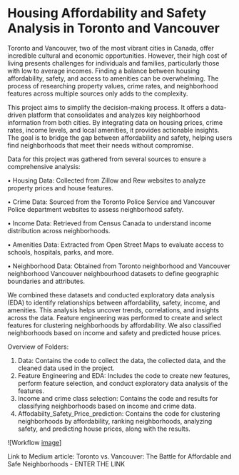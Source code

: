 # Housing Affordability and Safety Analysis in Toronto and Vancouver
Toronto and Vancouver, two of the most vibrant cities in Canada, offer incredible cultural and economic opportunities. However, their high cost of living presents challenges for individuals and families, particularly those with low to average incomes. Finding a balance between housing affordability, safety, and access to amenities can be overwhelming. The process of researching property values, crime rates, and neighborhood features across multiple sources only adds to the complexity.

This project aims to simplify the decision-making process. It offers a data-driven platform that consolidates and analyzes key neighborhood information from both cities. By integrating data on housing prices, crime rates, income levels, and local amenities, it provides actionable insights. The goal is to bridge the gap between affordability and safety, helping users find neighborhoods that meet their needs without compromise.

Data for this project was gathered from several sources to ensure a comprehensive analysis:

•	Housing Data: Collected from Zillow and Rew websites to analyze property prices and house features.

•	Crime Data: Sourced from the Toronto Police Service and Vancouver Police department websites to assess neighborhood safety. 

•	Income Data: Retrieved from Census Canada to understand income distribution across neighborhoods.

•	Amenities Data: Extracted from Open Street Maps to evaluate access to schools, hospitals, parks, and more.

•	Neighborhood Data: Obtained from Toronto neighborhood and Vancouver neighborhood Vancouver neighbourhood datasets to define geographic boundaries and attributes.

We combined these datasets and conducted exploratory data analysis (EDA) to identify relationships between affordability, safety, income, and amenities. This analysis helps uncover trends, correlations, and insights across the data. Feature engineering was performed to create and select features for clustering neighborhoods by affordability. We also classified neighborhoods based on income and safety and predicted house prices.

Overview of Folders:
1.	Data: Contains the code to collect the data, the collected data, and the cleaned data used in the project.
2.	Feature Engineering and EDA: Includes the code to create new features, perform feature selection, and conduct exploratory data analysis of the features.
3.	Income and crime class selection: Contains the code and results for classifying neighborhoods based on income and crime data.  
4.	Affodabilty_Safety_Price_prediction: Contains the code for clustering neighborhoods by affordability, ranking neighborhoods, analyzing safety, and predicting house prices, along with the results.  

![Workflow [image](https://github.com/user-attachments/assets/7cf590f4-f2ac-4171-b6d0-5d28f553174d)]

Link to Medium article:
Toronto vs. Vancouver: The Battle for Affordable and Safe Neighborhoods -  ENTER THE LINK
